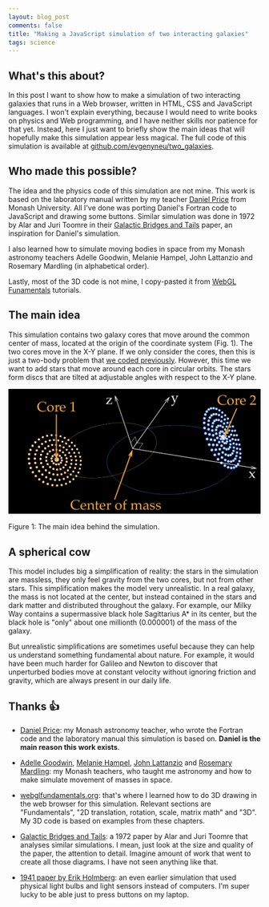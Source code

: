 ```yaml
---
layout: blog_post
comments: false
title: "Making a JavaScript simulation of two interacting galaxies"
tags: science
---
```



## What's this about?

In this post I want to show how to make a simulation of two interacting galaxies that runs in a Web browser, written in HTML, CSS and JavaScript languages. I won't explain everything, because I would need to write books on physics and Web programming, and I have neither skills nor patience for that yet. Instead, here I just want to briefly show the main ideas that will hopefully make this simulation appear less magical. The full code of this simulation is available at [github.com/evgenyneu/two_galaxies](https://github.com/evgenyneu/two_galaxies).


## Who made this possible?

The idea and the physics code of this simulation are not mine. This work is based on the laboratory manual written by my teacher [Daniel Price](http://orcid.org/0000-0002-4716-4235) from Monash University. All I've done was porting Daniel's Fortran code to JavaScript and drawing some buttons. Similar simulation was done in 1972 by Alar and Juri Toomre in their [Galactic Bridges and Tails](https://github.com/evgenyneu/two_galaxies/raw/master/literature/toomre_1972.pdf) paper, an inspiration for Daniel's simulation.

I also learned how to simulate moving bodies in space from my Monash astronomy teachers Adelle Goodwin, Melanie Hampel, John Lattanzio and Rosemary Mardling (in alphabetical order).

Lastly, most of the 3D code is not mine, I copy-pasted it from [WebGL Funamentals](https://webglfundamentals.org) tutorials.


## The main idea

This simulation contains two galaxy cores that move around the common center of mass, located at the origin of the coordinate system (Fig. 1). The two cores move in the X-Y plane. If we only consider the cores, then this is just a two-body problem that [we coded previously](/blog/two-body-problem-simulator/). However, this time we want to add stars that move around each core in circular orbits. The stars form discs that are tilted at adjustable angles with respect to the X-Y plane.

<div class='isTextCentered'>
  <img class='isMax600PxWide' src='/image/blog/2020-08-01-two-galaxies/0010_main_idea.jpg' alt='The main idea behind the simulation'>
  <p>Figure 1: The main idea behind the simulation.</p>
</div>


## A spherical cow

This model includes big a simplification of reality: the stars in the simulation are massless, they only feel  gravity from the two cores, but not from other stars. This simplification makes the model very unrealistic. In a real galaxy, the mass is not located at the center, but instead contained in the stars and dark matter and distributed throughout the galaxy. For example, our Milky Way contains a supermassive black hole Sagittarius A* in its center, but the black hole is "only" about one millionth (0.000001) of the mass of the galaxy.

But unrealistic simplifications are sometimes useful because they can help us understand something fundamental about nature. For example, it would have been much harder for Galileo and Newton to discover that unperturbed bodies move at constant velocity without ignoring friction and gravity, which are always present in our daily life.






## Thanks 👍

* [Daniel Price](http://orcid.org/0000-0002-4716-4235): my Monash astronomy teacher, who wrote the Fortran code and the laboratory manual this simulation is based on. **Daniel is the main reason this work exists**.

* [Adelle Goodwin](https://adellej.github.io/), [Melanie Hampel](https://twitter.com/stellarmelanie), [John Lattanzio](https://orcid.org/0000-0003-2952-859X) and [Rosemary Mardling](https://research.monash.edu/en/persons/rosemary-mardling): my Monash teachers, who taught me astronomy and how to make simulate movement of masses in space.

* [webglfundamentals.org](https://webglfundamentals.org): that's where I learned how to do 3D drawing in the web browser for this simulation. Relevant sections are "Fundamentals", "2D translation, rotation, scale, matrix math" and "3D". My 3D code is based on examples from these chapters.

* [Galactic Bridges and Tails](https://github.com/evgenyneu/two_galaxies/raw/master/literature/toomre_1972.pdf): a 1972 paper by Alar and Juri Toomre that analyses similar simulations. I mean, just look at the size and quality of the paper, the attention to detail. Imagine amount of work that went to create all those diagrams. I have not seen anything like that.

* [1941 paper by Erik Holmberg](https://ui.adsabs.harvard.edu/abs/1941ApJ....94..385H/abstract): an even earlier simulation that used physical light bulbs and light sensors instead of computers. I'm super lucky to be able just to press buttons on my laptop.
